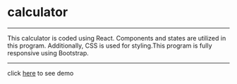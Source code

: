 # calculator
---
This calculator is coded using React. Components and states are utilized in this program. Additionally, CSS is used for styling.This program is fully responsive using Bootstrap.

---

click [here]() to see demo 
